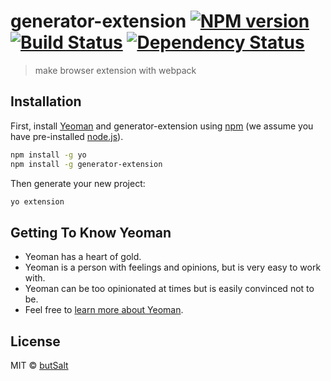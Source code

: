 # generator-extension [![NPM version][npm-image]][npm-url] [![Build Status][travis-image]][travis-url] [![Dependency Status][daviddm-image]][daviddm-url]
> make browser extension with webpack

## Installation

First, install [Yeoman](http://yeoman.io) and generator-extension using [npm](https://www.npmjs.com/) (we assume you have pre-installed [node.js](https://nodejs.org/)).

```bash
npm install -g yo
npm install -g generator-extension
```

Then generate your new project:

```bash
yo extension
```

## Getting To Know Yeoman

 * Yeoman has a heart of gold.
 * Yeoman is a person with feelings and opinions, but is very easy to work with.
 * Yeoman can be too opinionated at times but is easily convinced not to be.
 * Feel free to [learn more about Yeoman](http://yeoman.io/).

## License

MIT © [butSalt]()


[npm-image]: https://badge.fury.io/js/generator-extension.svg
[npm-url]: https://npmjs.org/package/generator-extension
[travis-image]: https://travis-ci.org/butSalt/generator-extension.svg?branch=master
[travis-url]: https://travis-ci.org/butSalt/generator-extension
[daviddm-image]: https://david-dm.org/butSalt/generator-extension.svg?theme=shields.io
[daviddm-url]: https://david-dm.org/butSalt/generator-extension
